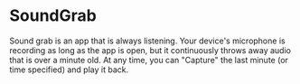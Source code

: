 # SoundGrab

Sound grab is an app that is always listening.  Your device's microphone is recording as long as the app is open, but it continuously throws away audio that is over a minute old.  At any time, you can "Capture" the last minute (or time specified) and play it back.
